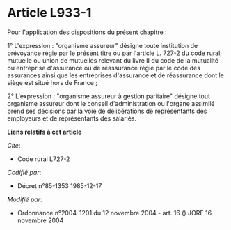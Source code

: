 # Article L933-1

Pour l'application des dispositions du présent chapitre :

1° L'expression : "organisme assureur" désigne toute institution de prévoyance régie par le présent titre ou par l'article L.
727-2 du code rural, mutuelle ou union de mutuelles relevant du livre II du code de la mutualité ou entreprise d'assurance ou
de réassurance régie par le code des assurances ainsi que les entreprises d'assurance et de réassurance dont le siège est
situé hors de France ;

2° L'expression : "organisme assureur à gestion paritaire" désigne tout organisme assureur dont le conseil d'administration
ou l'organe assimilé prend ses décisions par la voie de délibérations de représentants des employeurs et de représentants des
salariés.

**Liens relatifs à cet article**

_Cite_:

  - Code rural L727-2

_Codifié par_:

  - Décret n°85-1353 1985-12-17

_Modifié par_:

  - Ordonnance n°2004-1201 du 12 novembre 2004 - art. 16 () JORF 16 novembre 2004
